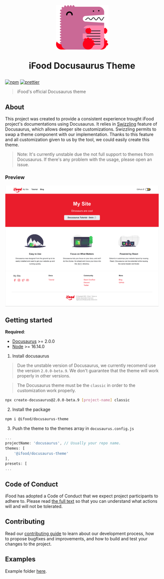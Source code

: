 <h1 align="center">
  <a href="https://github.com/ifood/ifood-docusaurus-theme"><img src="./docs/ifood_docusaurus.svg" alt="Docusaurus"></a>
  <p align="center">iFood Docusaurus Theme</p>
</h1>

[![npm](https://img.shields.io/npm/v/@ifood/docusaurus-theme)](https://www.npmjs.com/package/@ifood/docusaurus-theme)
[![prettier](https://img.shields.io/badge/code_style-prettier-ff69b4.svg)](https://github.com/prettier/prettier)

> iFood's official Docusaurus theme

## About

This project was created to provide a consistent experience trought iFood project's documentations using Docusaurus. It relies in [Swizzling](https://docusaurus.io/docs/swizzling) feature of Docusaurus, which allows deeper site customizations. Swizzling permits to swap a theme component with our implementation. Thanks to this feature and all customization given to us by the tool, we could easily create this theme.

> Note: It's currently unstable due the not full support to themes from Docusaurus. If there's any problem with the usage, please open an issue. 

### Preview

<p align="center">
  <a href="#preview"><img src="./docs/introduction.png" alt="Docusaurus"></a>
</p>

## Getting started

**Required**:  

- [Docusaurus](https://docusaurus.io/docs) >= 2.0.0
- [Node](https://nodejs.org/en/download/) >= 16.14.0

1. Install docusaurus 

> Due the unstable version of Docusaurus, we currently recomend use the version `2.0.0-beta.9`. We don't guarantee that the theme will work properly in other versions.

> The Docusaurus theme must be the `classic` in order to the customization work properly.

```bash
npx create-docusaurus@2.0.0-beta.9 [project-name] classic
```

2. Install the package

```bash
npm i @ifood/docusaurus-theme
```

3. Push the theme to the themes array in `docusaurus.config.js`

```js
...
projectName: 'docusaurus', // Usually your repo name.
themes: [
    '@ifood/docusaurus-theme'
],
presets: [
...
```

## Code of Conduct

iFood has adopted a Code of Conduct that we expect project participants to adhere to. Please read [the full text](https://github.com/ifood/.github/blob/main/CODE_OF_CONDUCT.md) so that you can understand what actions will and will not be tolerated.

## Contributing

Read our [contributing guide](CONTRIBUTING.md) to learn about our development process, how to propose bugfixes and improvements, and how to build and test your changes to the project.
## Examples

Example folder [here](./example/).
